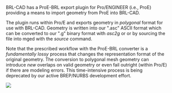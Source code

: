 BRL-CAD has a ProE-BRL export plugin for Pro/ENGINEER (i.e., ProE)
providing a means to import geometry from ProE into BRL-CAD.

The plugin runs within Pro/E and exports geometry in *polygonal* format
for use with BRL-CAD. Geometry is written into our ".asc" ASCII format
which can be converted to our ".g" binary format with *asc2g* or or by
sourcing the file into mged with the *source* command.

Note that the prescribed workflow with the ProE-BRL converter is a
*fundamentally lossy* process that changes the representation format of
the original geometry. The conversion to polygonal mesh geometry can
introduce *new* overlaps on valid geometry or even fail outright (within
Pro/E) if there are modeling errors. This time-intensive process is
being deprecated by our active BREP/NURBS development effort.

![](ProE-BRL_GUI.png)
